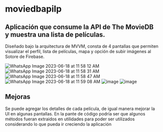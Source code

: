 # moviedbapilp

## Aplicación que consume la API de The MovieDB y muestra una lista de películas.

Diseñado bajo la arquitectura de MVVM, consta de 4 pantallas que permiten visualizar el perfil, lista de películas, mapa y opción de subir imágenes al Sotore de Firebase.

![WhatsApp Image 2023-06-18 at 11 58 12 AM](https://github.com/leonelpacheco/moviedbapilp/assets/11334506/8a9f8eb0-7b12-43c9-8d5b-3a1a06ad2da6)
![WhatsApp Image 2023-06-18 at 11 58 31 AM](https://github.com/leonelpacheco/moviedbapilp/assets/11334506/d6b025a5-6606-4bc7-82e6-ff2aaff2ce5b)
![WhatsApp Image 2023-06-18 at 11 58 47 AM](https://github.com/leonelpacheco/moviedbapilp/assets/11334506/82e5a7f3-f120-4484-85c2-703c1c4df795)
![WhatsApp Image 2023-06-18 at 11 59 08 AM](https://github.com/leonelpacheco/moviedbapilp/assets/11334506/eff9bace-24da-4462-affa-deb86190d009)
![image](https://github.com/leonelpacheco/moviedbapilp/assets/11334506/ff4cc617-ea67-4737-b83d-35e3212294b6)
![image](https://github.com/leonelpacheco/moviedbapilp/assets/11334506/ba9f9792-2cd7-436c-8dd0-dd7bd2f2d59c)

## Mejoras

Se puede agregar los detalles de cada película, de igual manera mejorar la UI en algunas pantallas. En la pante de código podría ser que algunos métodos fueran extraidos en utilidades para poder ser utilizados considerando lo que pueda ir creciendo la aplicación

